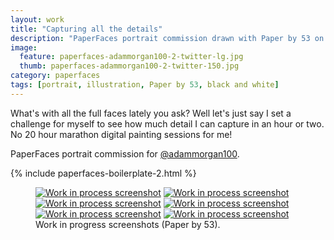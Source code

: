 ```yaml
---
layout: work
title: "Capturing all the details"
description: "PaperFaces portrait commission drawn with Paper by 53 on an iPad."
image: 
  feature: paperfaces-adammorgan100-2-twitter-lg.jpg
  thumb: paperfaces-adammorgan100-2-twitter-150.jpg
category: paperfaces
tags: [portrait, illustration, Paper by 53, black and white]
---
```


What's with all the full faces lately you ask? Well let's just say I set a challenge for myself to see how much detail I can capture in an hour or two. No 20 hour marathon digital painting sessions for me!

PaperFaces portrait commission for [@adammorgan100](http://twitter.com/adammorgan100).

{% include paperfaces-boilerplate-2.html %}

<figure class="half">
	<a href="{{ site.url }}/images/paperfaces-adammorgan100-2-process-1-lg.jpg"><img src="{{ site.url }}/images/paperfaces-adammorgan100-2-process-1-600.jpg" alt="Work in process screenshot"></a>
	<a href="{{ site.url }}/images/paperfaces-adammorgan100-2-process-2-lg.jpg"><img src="{{ site.url }}/images/paperfaces-adammorgan100-2-process-2-600.jpg" alt="Work in process screenshot"></a>
	<a href="{{ site.url }}/images/paperfaces-adammorgan100-2-process-3-lg.jpg"><img src="{{ site.url }}/images/paperfaces-adammorgan100-2-process-3-600.jpg" alt="Work in process screenshot"></a>
	<a href="{{ site.url }}/images/paperfaces-adammorgan100-2-process-4-lg.jpg"><img src="{{ site.url }}/images/paperfaces-adammorgan100-2-process-4-600.jpg" alt="Work in process screenshot"></a>
	<a href="{{ site.url }}/images/paperfaces-adammorgan100-2-process-5-lg.jpg"><img src="{{ site.url }}/images/paperfaces-adammorgan100-2-process-5-600.jpg" alt="Work in process screenshot"></a>
	<a href="{{ site.url }}/images/paperfaces-adammorgan100-2-process-6-lg.jpg"><img src="{{ site.url }}/images/paperfaces-adammorgan100-2-process-6-600.jpg" alt="Work in process screenshot"></a>
	<figcaption>Work in progress screenshots (Paper by 53).</figcaption>
</figure>